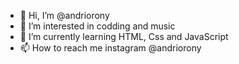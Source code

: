 - 👋 Hi, I’m @andriorony
- 👀 I’m interested in codding and music
- 🌱 I’m currently learning HTML, Css and JavaScript
- 📫 How to reach me instagram @andriorony

<!---
jeenzagames/jeenzagames is a ✨ special ✨ repository because its `README.md` (this file) appears on your GitHub profile.
You can click the Preview link to take a look at your changes.
--->
